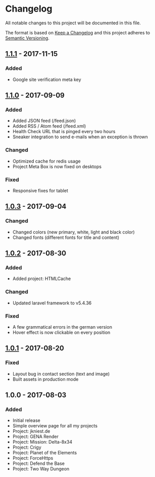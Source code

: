 # Changelog
All notable changes to this project will be documented in this file.

The format is based on [Keep a Changelog](http://keepachangelog.com/en/1.0.0/)
and this project adheres to [Semantic Versioning](http://semver.org/spec/v2.0.0.html).

## [1.1.1] - 2017-11-15
### Added
- Google site verification meta key 

## [1.1.0] - 2017-09-09
### Added
- Added JSON feed (/feed.json)
- Added RSS / Atom feed (/feed.xml)
- Health Check URL that is pinged every two hours
- Sneaker integration to send e-mails when an exception is thrown

### Changed
- Optimized cache for redis usage
- Project Meta Box is now fixed on desktops

### Fixed
- Responsive fixes for tablet


## [1.0.3] - 2017-09-04
### Changed
- Changed colors (new primary, white, light and black color)
- Changed fonts (different fonts for title and content)

## [1.0.2] - 2017-08-30
### Added
- Added project: HTMLCache

### Changed
- Updated laravel framework to v5.4.36

### Fixed
- A few grammatical errors in the german version
- Hover effect is now clickable on every position

## [1.0.1] - 2017-08-20
### Fixed
- Layout bug in contact section (text and image)
- Built assets in production mode

## 1.0.0 - 2017-08-03
### Added
- Initial release
- Simple overview page for all my projects
- Project: jkniest.de
- Project: GENA Render
- Project: Mission: Delta-8x34
- Project: Crigy
- Project: Planet of the Elements
- Project: ForceHttps
- Project: Defend the Base
- Project: Two Way Dungeon

[Unreleased]: https://github.com/jkniest/jkniest.de/compare/1.0.1...HEAD
[1.0.1]: https://github.com/jkniest/jkniest.de/compare/1.0.0...1.0.1
[1.0.2]: https://github.com/jkniest/jkniest.de/compare/1.0.1...1.0.2
[1.0.3]: https://github.com/jkniest/jkniest.de/compare/1.0.2...1.0.3
[1.1.0]: https://github.com/jkniest/jkniest.de/compare/1.0.0...1.1.0
[1.1.1]: https://github.com/jkniest/jkniest.de/compare/1.1.0...1.1.1
